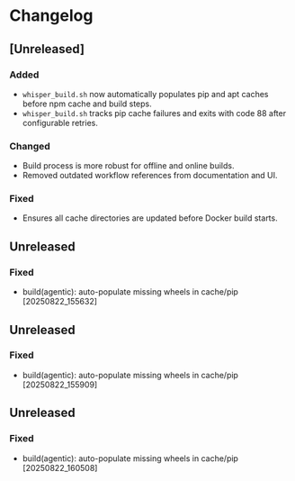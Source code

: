 # Changelog

## [Unreleased]
### Added
- `whisper_build.sh` now automatically populates pip and apt caches before npm cache and build steps.
- `whisper_build.sh` tracks pip cache failures and exits with code 88 after configurable retries.

### Changed
- Build process is more robust for offline and online builds.
- Removed outdated workflow references from documentation and UI.

### Fixed
- Ensures all cache directories are updated before Docker build starts.

## Unreleased
### Fixed
- build(agentic): auto-populate missing wheels in cache/pip [20250822_155632]

## Unreleased
### Fixed
- build(agentic): auto-populate missing wheels in cache/pip [20250822_155909]

## Unreleased
### Fixed
- build(agentic): auto-populate missing wheels in cache/pip [20250822_160508]
